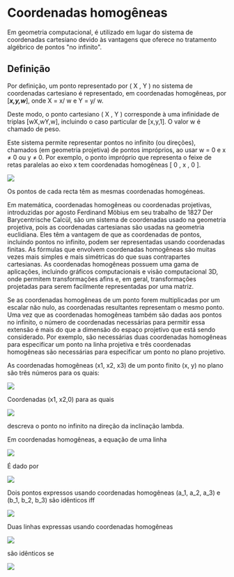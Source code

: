 # Coordenadas homogêneas

Em geometria computacional, é utilizado em lugar do sistema de coordenadas cartesiano devido às vantagens que oferece no tratamento algébrico de pontos "no infinito".

## Definição

Por definição, um ponto representado por ( X , Y ) no sistema de coordenadas cartesiano é representado, em coordenadas homogêneas, por [_**x,y,w**_], onde X = x/ w e Y = y/ w.

Deste modo, o ponto cartesiano ( X , Y ) corresponde à uma infinidade de triplas [wX,wY,w], incluindo o caso particular de [x,y,1]. O valor w é chamado de peso.

Este sistema permite representar pontos no infinito (ou direções), chamados (em geometria projetiva) de pontos impróprios, ao usar w = 0 e x ≠ 0 ou y ≠ 0. Por exemplo, o ponto impróprio que representa o feixe de retas paralelas ao eixo x tem coordenadas homogêneas [ 0 , x , 0 ].


![](https://upload.wikimedia.org/wikipedia/commons/thumb/5/5d/Projection_azimutale_gnomonique.jpg/300px-Projection_azimutale_gnomonique.jpg)

Os pontos de cada recta têm as mesmas coordenadas homogéneas.

Em matemática, coordenadas homogêneas ou coordenadas projetivas, introduzidas por agosto Ferdinand Möbius em seu trabalho de 1827 Der Barycentrische Calcül, são um sistema de coordenadas usado na geometria projetiva, pois as coordenadas cartesianas são usadas na geometria euclidiana. Eles têm a vantagem de que as coordenadas de pontos, incluindo pontos no infinito, podem ser representadas usando coordenadas finitas. As fórmulas que envolvem coordenadas homogêneas são muitas vezes mais simples e mais simétricas do que suas contrapartes cartesianas. As coordenadas homogêneas possuem uma gama de aplicações, incluindo gráficos computacionais e visão computacional 3D, onde permitem transformações afins e, em geral, transformações projetadas para serem facilmente representadas por uma matriz.

Se as coordenadas homogêneas de um ponto forem multiplicadas por um escalar não nulo, as coordenadas resultantes representam o mesmo ponto. Uma vez que as coordenadas homogêneas também são dadas aos pontos no infinito, o número de coordenadas necessárias para permitir essa extensão é mais do que a dimensão do espaço projetivo que está sendo considerado. Por exemplo, são necessárias duas coordenadas homogêneas para especificar um ponto na linha projetiva e três coordenadas homogêneas são necessárias para especificar um ponto no plano projetivo.

As coordenadas homogêneas (x1, x2, x3) de um ponto finito (x, y) no plano são três números para os quais:

![](http://mathworld.wolfram.com/images/equations/HomogeneousCoordinates/NumberedEquation1.gif)

Coordenadas (x1, x2,0) para as quais

![](http://mathworld.wolfram.com/images/equations/HomogeneousCoordinates/NumberedEquation3.gif)

descreva o ponto no infinito na direção da inclinação lambda.

Em coordenadas homogêneas, a equação de uma linha

![](http://mathworld.wolfram.com/images/equations/HomogeneousCoordinates/NumberedEquation4.gif)

É dado por

![](http://mathworld.wolfram.com/images/equations/HomogeneousCoordinates/NumberedEquation5.gif)

Dois pontos expressos usando coordenadas homogêneas (a_1, a_2, a_3) e (b_1, b_2, b_3) são idênticos iff

![](http://mathworld.wolfram.com/images/equations/HomogeneousCoordinates/NumberedEquation6.gif)

Duas linhas expressas usando coordenadas homogêneas

![](http://mathworld.wolfram.com/images/equations/HomogeneousCoordinates/NumberedEquation7.gif)

são idênticos se

![](http://mathworld.wolfram.com/images/equations/HomogeneousCoordinates/NumberedEquation9.gif)



